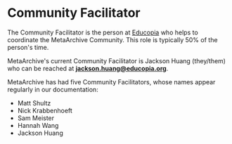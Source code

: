 Community Facilitator
=====================

The Community Facilitator is the person at [Educopia](https://educopia.org/communities/) who helps to coordinate the MetaArchive Community. This role is typically 50% of the person's time.

MetaArchive's current Community Facilitator is Jackson Huang (they/them) who can be reached at **jackson.huang@educopia.org**.

MetaArchive has had five Community Facilitators, whose names appear regularly in our documentation:
 - Matt Shultz
 - Nick Krabbenhoeft
 - Sam Meister
 - Hannah Wang
 - Jackson Huang

